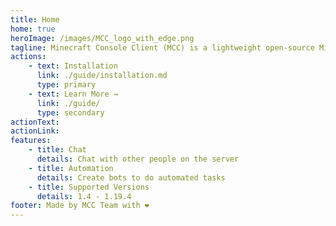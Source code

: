 ```yaml
---
title: Home
home: true
heroImage: /images/MCC_logo_with_edge.png
tagline: Minecraft Console Client (MCC) is a lightweight open-source Minecraft Java client implemented in C#
actions:
    - text: Installation
      link: ./guide/installation.md
      type: primary
    - text: Learn More →
      link: ./guide/
      type: secondary
actionText:
actionLink:
features:
    - title: Chat
      details: Chat with other people on the server
    - title: Automation
      details: Create bots to do automated tasks
    - title: Supported Versions
      details: 1.4 - 1.19.4
footer: Made by MCC Team with ❤️
---
```


